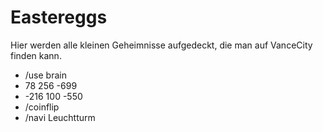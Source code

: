 # Eastereggs
Hier werden alle kleinen Geheimnisse aufgedeckt, die man auf VanceCity finden kann.

* /use brain
* 78 256 -699
* -216 100 -550
* /coinflip
* /navi Leuchtturm
